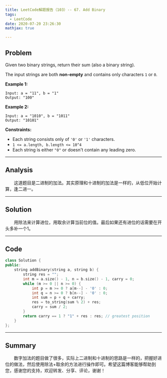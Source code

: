 ```yaml
---
title: LeetCode解题报告（103）-- 67. Add Binary
tags:
  - LeetCode
date: 2020-07-20 23:26:30
mathjax: true

---
```


## Problem

Given two binary strings, return their sum (also a binary string).

The input strings are both **non-empty** and contains only characters `1` or `0`.

<!-- more -->

**Example 1:**

```
Input: a = "11", b = "1"
Output: "100"
```

**Example 2:**

```
Input: a = "1010", b = "1011"
Output: "10101"
```

**Constraints:**

- Each string consists only of `'0'` or `'1'` characters.
- `1 <= a.length, b.length <= 10^4`
- Each string is either `"0"` or doesn't contain any leading zero.

------

## Analysis

&emsp;&emsp;这道题目是二进制的加法。其实原理和十进制的加法是一样的，从低位开始计算，逢二进一。

------

## Solution

&emsp;&emsp;用除法来计算进位，用取余计算当前位的值。最后如果还有进位的话需要在开头多补一个1。

------

## Code

```c++
class Solution {
public:
    string addBinary(string a, string b) {
        string res = "";
        int m = a.size() - 1, n = b.size() - 1, carry = 0;
        while (m >= 0 || n >= 0) {
            int p = m >= 0 ? a[m--] - '0' : 0;
            int q = n >= 0 ? b[n--] - '0' : 0;
            int sum = p + q + carry;
            res = to_string(sum % 2) + res;
            carry = sum / 2;
        }
        return carry == 1 ? "1" + res : res; // greatest position
    }
};
```

------

## Summary

&emsp;&emsp;数字加法的题目做了很多，实际上二进制和十进制的思路是一样的，把握好进位的做法，然后使用除法+取余的方法进行操作即可。希望这篇博客能够帮助到您，感谢您的支持，欢迎转发、分享、评论，谢谢！
